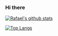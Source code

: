 ### Hi there 


[![Rafael's github stats](https://github-readme-stats.vercel.app/api?username=tsydolmir)](https://github.com/anuraghazra/github-readme-stats)


[![Top Langs](https://github-readme-stats.vercel.app/api/top-langs/?username=tsydolmir&layout=compact&langs_count=6&hide=java)](https://github.com/anuraghazra/github-readme-stats)


<!--
**tsydolmir/tsydolmir** is a ✨ _special_ ✨ repository because its `README.md` (this file) appears on your GitHub profile.

Here are some ideas to get you started:

- 🔭 I’m currently working on ...
- 🌱 I’m currently learning ...
- 👯 I’m looking to collaborate on ...
- 🤔 I’m looking for help with ...
- 💬 Ask me about ...
- 📫 How to reach me: ...
- 😄 Pronouns: ...
- ⚡ Fun fact: ...
-->
